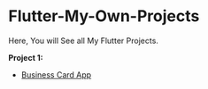 # Flutter-My-Own-Projects
Here, You will See all My Flutter Projects.


**Project 1:**

- [Business Card App](https://github.com/SandraGeorge19/Business_Card_Using_Flutter)
